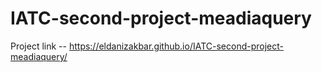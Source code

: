 # IATC-second-project-meadiaquery

Project link -- https://eldanizakbar.github.io/IATC-second-project-meadiaquery/
